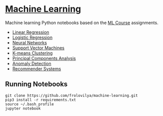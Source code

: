 # [Machine Learning](https://github.com/frolovilya/machine-learning)

Machine learning Python notebooks based on the 
[ML Course](https://www.coursera.org/learn/machine-learning/home/welcome) assignments.

* [Linear Regression](https://frolovilya.github.io/machine-learning/docs/linear_regression.html)
* [Logistic Regression](https://frolovilya.github.io/machine-learning/docs/logistic_regression.html)
* [Neural Networks](https://frolovilya.github.io/machine-learning/docs/neural_networks.html)
* [Support Vector Machines](https://frolovilya.github.io/machine-learning/docs/support_vector_machines.html)
* [K-means Clustering](https://frolovilya.github.io/machine-learning/docs/k_means_clustering.html)
* [Principal Components Analysis](https://frolovilya.github.io/machine-learning/docs/principal_components_analysis.html)
* [Anomaly Detection](https://frolovilya.github.io/machine-learning/docs/anomaly_detection.html)
* [Recommender Systems](https://frolovilya.github.io/machine-learning/docs/recommender_systems.html)

## Running Notebooks
```
git clone https://github.com/frolovilya/machine-learning.git
pip3 install -r requirements.txt
source ~/.bash_profile
jupyter notebook
```
